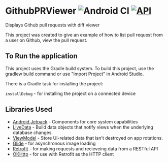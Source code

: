 # GithubPRViewer ![Android CI](https://github.com/barnhill/GithubPRViewer/workflows/Android%20CI/badge.svg) [![API](https://img.shields.io/badge/API-21%2B-brightgreen.svg?style=flat)](https://android-arsenal.com/api?level=21)
Displays Github pull requests with diff viewer

This project was created to give an example of how to list pull request from a user on Github, view the pull request.

## To Run the application
This project uses the Gradle build system. To build this project, use the gradlew build command or use "Import Project" in Android Studio.

There is a Gradle task for installing the project:

`installDebug` - for installing the project on a connected device

## Libraries Used
  * [Android Jetpack][0] - Components for core system capabilities
  * [LiveData][13] - Build data objects that notify views when the underlying database changes.
  * [ViewModel][17] - Store UI-related data that isn't destroyed on app rotations.
  * [Glide][90] - for asynchronous image loading
  * [Retrofit][91] - for making requests and recieveing data from a RESTful API
  * [OKHttp][92] - for use with Retrofit as the HTTP client

[0]: https://developer.android.com/jetpack/foundation/
[13]: https://developer.android.com/topic/libraries/architecture/livedata
[17]: https://developer.android.com/topic/libraries/architecture/viewmodel
[90]: https://bumptech.github.io/glide/
[91]: https://square.github.io/retrofit/
[92]: https://square.github.io/okhttp/
